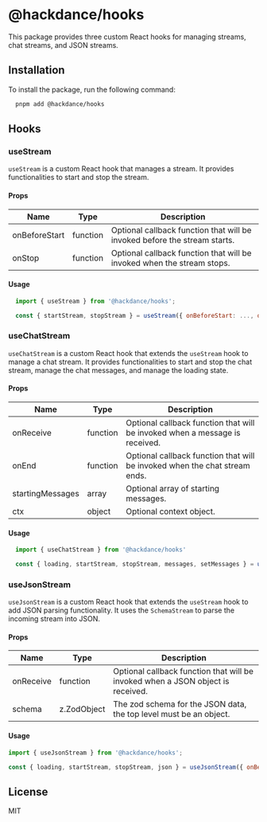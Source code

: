# @hackdance/hooks

This package provides three custom React hooks for managing streams, chat streams, and JSON streams.

## Installation

To install the package, run the following command:

```bash
  pnpm add @hackdance/hooks
```

## Hooks

### useStream

`useStream` is a custom React hook that manages a stream. It provides functionalities to start and stop the stream.

#### Props

| Name          | Type     | Description |
| ------------- | -------- | ----------- |
| onBeforeStart | function | Optional callback function that will be invoked before the stream starts. |
| onStop        | function | Optional callback function that will be invoked when the stream stops. |

#### Usage

```jsx
  import { useStream } from '@hackdance/hooks';

  const { startStream, stopStream } = useStream({ onBeforeStart: ..., onStop: ... });
```


### useChatStream

`useChatStream` is a custom React hook that extends the `useStream` hook to manage a chat stream. It provides functionalities to start and stop the chat stream, manage the chat messages, and manage the loading state.

#### Props

| Name             | Type     | Description |
| ---------------- | -------- | ----------- |
| onReceive        | function | Optional callback function that will be invoked when a message is received. |
| onEnd            | function | Optional callback function that will be invoked when the chat stream ends. |
| startingMessages | array    | Optional array of starting messages. |
| ctx              | object   | Optional context object. |

#### Usage

```jsx
  import { useChatStream } from '@hackdance/hooks'

  const { loading, startStream, stopStream, messages, setMessages } = useChatStream({ onBeforeStart: ..., onReceive: ..., onEnd: ..., startingMessages: [] })
```


### useJsonStream

`useJsonStream` is a custom React hook that extends the `useStream` hook to add JSON parsing functionality. It uses the `SchemaStream` to parse the incoming stream into JSON.

#### Props

| Name      | Type     | Description |
| --------- | -------- | ----------- |
| onReceive | function | Optional callback function that will be invoked when a JSON object is received. |
| schema    | z.ZodObject   | The zod schema for the JSON data, the top level must be an object. |

#### Usage

  ```jsx
  import { useJsonStream } from '@hackdance/hooks';

  const { loading, startStream, stopStream, json } = useJsonStream({ onBeforeStart: ..., onReceive: ..., onStop: ..., schema: ... });
  ```


## License

MIT
